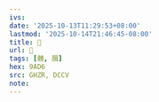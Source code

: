 ```yaml
---
ivs:
date: '2025-10-13T11:29:53+08:00'
lastmod: '2025-10-14T21:46:45-08:00'
title: 󰣡
url: 󰣡
tags: [髖, 臗]
hex: 9AD6
src: GHZR, DCCV
note:
---
```

